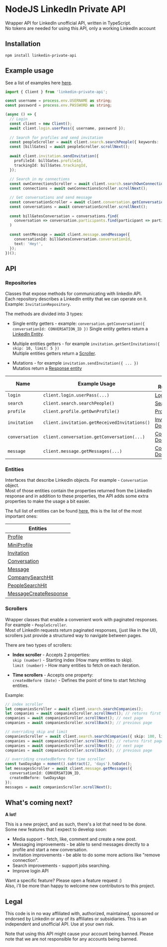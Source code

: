 # NodeJS LinkedIn Private API

Wrapper API for LinkedIn unofficial API, written in TypeScript.  
No tokens are needed for using this API, only a working LinkedIn account

## Installation

```
npm install linkedin-private-api
```

## Example usage
See a list of examples here [here](TBD).
```typescript
import { Client } from 'linkedin-private-api';

const username = process.env.USERNAME as string;
const password = process.env.PASSWORD as string;

(async () => {
  // Login
  const client = new Client();
  await client.login.userPass({ username, password });
	
  // Search for profiles and send invitation
  const peopleScroller = await client.search.searchPeople({ keywords: 'Bill Gates' });
  const [billGates] = await peopleScroller.scrollNext();
  
  await client.invitation.sendInvitation({
    profileId: billGates.profileId,
    trackingId: billGates.trackingId,
  });
  
  // Search in my connections
  const ownConnectionsScroller = await client.search.searchOwnConnections({ keywords: 'Bill Gates', limit: 1 });
  const connections = await ownConnectionsScroller.scrollNext();

  // Get conversations and send message
  const conversationScroller = await client.conversation.getConversations();
  const conversations = await conversationScroller.scrollNext();
  
  const billGatesConversation = conversations.find(
  	conversation => conversation.participants.find(participant => participant.profileId === billGates.profileId)
  )
  
  const sentMessage = await client.message.sendMessage({
    conversationId: billGatesConversation.conversationId,
    text: 'Hey!',
  });
})();
```

## API
### Repositories

Classes that expose methods for communicating with linkedin API.  
Each repository describes a LinkedIn entity that we can operate on it. Example: ``InvitationRepository``.  

The methods are divided into 3 types:  
* Single entity getters - example: ``conversation.getConversation({ conversationId: CONVERSATION_ID })`` 
Single entity getters return a [LinkedIn Entity](TBD).  

* Multiple entities getters - for example ``invitation.getSentInvitations({ skip: 10, limit: 5 })``  
Multiple entities getters return a [Scroller](TBD).  

* Mutations - for example ``invitation.sendInvitation({ ... })``  
Mutatios return a [Response entity](TBD)

|Name|Example Usage|Docs Reference|
|-|-|-|
|`login`|`client.login.userPass(...)`|[Login Docs](TBD)|
|`search`|`client.search.searchPeople()`|[Search Docs](TBD)|
|`profile`|`client.profile.getOwnProfile()`|[Profile Docs](TBD)|
|`invitation`|`client.invitation.getReceivedInvitations()`|[Invitation Docs](TBD)|
|`conversation`|`client.conversation.getConversation(...)`|[Conversation Docs](TBD)|
|`message`|`client.message.getMessages(...)`|[Conversation Docs](TBD)|


### Entities 
Interfaces that describe LinkedIn objects. For example - ``Conversation`` object.  
Most of those entities contain the properties returned from the LinkedIn response and in addition to these properties, the API adds some extra properties to make the usage a bit easier.

The full list of entities can be found [here](TBD), this is the list of the most important ones:

|Entities|
|-|
|[Profile](TBD)|
|[MiniProfile](TBD)|
|[Invitation](TBD)|
|[Conversation](TBD)|
|[Message](TBD)|
|[CompanySearchHit](TBD)|
|[PeopleSearchHit](TBD)|
|[MessageCreateResponse](TBD)|


### Scrollers
Wrapper classes that enable a convenient work with paginated responses. For example - ``PeopleScroller``.  
Most of LinkedIn requests return paginated responses, (just like in the UI), scrollers just provide a structured way to navigate between pages.  

There are two types of scrollers:  
* **Index scroller** - Accepts 2 properties:  
``skip (number)`` - Starting index (How many entities to skip).  
``limit (number)`` - How many entities to fetch on each iteration.

* **Time scrollers** - Accepts one property:  
``createdBefore (Date)`` - Defines the point of time to start fetching entities.


Example:
```typescript
// index scroller
let companiesScroller = await client.search.searchCompanies(); 
let companies = await companiesScroller.scrollNext(); // returns first page with 10 results
companies = await companiesScroller.scrollNext(); // next page
companies = await companiesScroller.scrollBack(); // previous page

// overriding skip and limit
companiesScroller = await client.search.searchCompanies({ skip: 100, limit: 1 }); 
companies = await companiesScroller.scrollNext(); // returns first page with 1 results
companies = await companiesScroller.scrollNext(); // next page
companies = await companiesScroller.scrollBack(); // previous page

// overriding createdBefore for time scroller
const twoDaysAgo = moment().subtract(2, 'days').toDate();
let messagesScroller = await client.message.getMessages({
  conversationId: CONVERSATION_ID,
  createdBefore: twoDaysAgo
});
messages = await companiesScroller.scrollNext();
```

## What's coming next?
**A lot!**

This is a new project, and as such, there's a lot that need to be done.  
Some new features that I expect to develop soon:
* Media support - fetch, like, comment and create a new post.
* Messaging improvements - be able to send messages directly to a profile and start a new conversation.
* Invitation improvements - be able to do some more actions like "remove connection".
* Search improvements - support jobs searching.
* Improve login API

Want a specific feature? Please open a feature request :)   
Also, i'll be more than happy to welcome new contributors to this project.


## Legal
This code is in no way affiliated with, authorized, maintained, sponsored or endorsed by Linkedin or any of its affiliates or subsidiaries. This is an independent and unofficial API. Use at your own risk.

Note that using this API might cause your account being banned. Please note that we are not responsible for any accounts being banned.